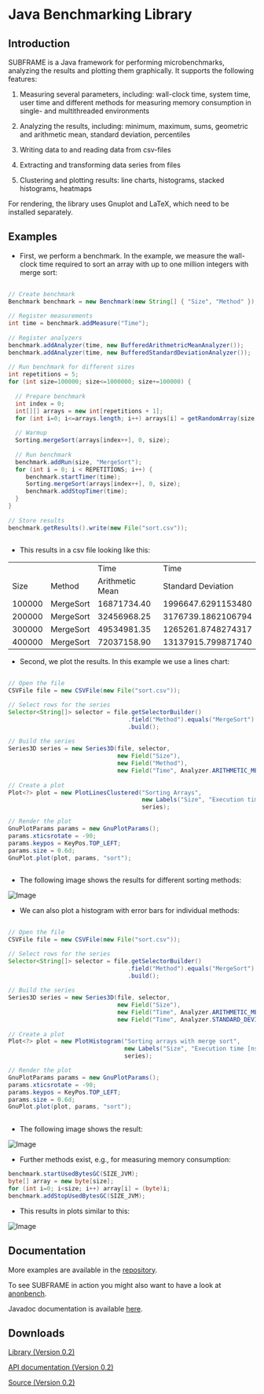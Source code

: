 Java Benchmarking Library
====

Introduction
------
SUBFRAME is a Java framework for performing microbenchmarks, analyzing the results and plotting them graphically. 
It supports the following features: 

1. Measuring several parameters, including: wall-clock time, system time, user time and different methods for measuring memory consumption in
single- and multithreaded environments

2. Analyzing the results, including: minimum, maximum, sums, geometric and arithmetic mean, standard deviation, percentiles

3. Writing data to and reading data from csv-files

4. Extracting and transforming data series from files

5. Clustering and plotting results: line charts, histograms, stacked histograms, heatmaps

For rendering, the library uses Gnuplot and LaTeX, which need to be installed separately.

Examples
------

* First, we perform a benchmark. In the example, we measure the wall-clock time required to
sort an array with up to one million integers with merge sort: 

```Java
  
// Create benchmark
Benchmark benchmark = new Benchmark(new String[] { "Size", "Method" });
  
// Register measurements
int time = benchmark.addMeasure("Time");
  
// Register analyzers
benchmark.addAnalyzer(time, new BufferedArithmetricMeanAnalyzer());
benchmark.addAnalyzer(time, new BufferedStandardDeviationAnalyzer());
  
// Run benchmark for different sizes
int repetitions = 5;
for (int size=100000; size<=1000000; size+=100000) {
  
  // Prepare benchmark
  int index = 0;
  int[][] arrays = new int[repetitions + 1];
  for (int i=0; i<=arrays.length; i++) arrays[i] = getRandomArray(size);
  
  // Warmup
  Sorting.mergeSort(arrays[index++], 0, size);
  
  // Run benchmark
  benchmark.addRun(size, "MergeSort");
  for (int i = 0; i < REPETITIONS; i++) {
     benchmark.startTimer(time);
     Sorting.mergeSort(arrays[index++], 0, size);
     benchmark.addStopTimer(time);
  }
}
  
// Store results
benchmark.getResults().write(new File("sort.csv"));
  
```

* This results in a csv file looking like this: 

<table>
<tr><td>		</td><td>			</td><td>Time			</td><td>Time				</td></tr>
<tr><td>Size	</td><td>Method		</td><td>Arithmetic Mean</td><td>Standard Deviation	</td></tr>
<tr><td>100000	</td><td>MergeSort	</td><td>16871734.40	</td><td>1996647.6291153480	</td></tr>
<tr><td>200000	</td><td>MergeSort	</td><td>32456968.25	</td><td>3176739.1862106794	</td></tr>
<tr><td>300000	</td><td>MergeSort	</td><td>49534981.35	</td><td>1265261.8748274317	</td></tr>
<tr><td>400000	</td><td>MergeSort	</td><td>72037158.90	</td><td>13137915.799871740 </td></tr>
</table>

* Second, we plot the results. In this example we use a lines chart:

```Java
  
// Open the file
CSVFile file = new CSVFile(new File("sort.csv"));

// Select rows for the series  
Selector<String[]> selector = file.getSelectorBuilder()
                                  .field("Method").equals("MergeSort")
                                  .build();
        
// Build the series
Series3D series = new Series3D(file, selector, 
                               new Field("Size"),
                               new Field("Method"),
                               new Field("Time", Analyzer.ARITHMETIC_MEAN));
                           
// Create a plot            
Plot<?> plot = new PlotLinesClustered("Sorting Arrays", 
                                      new Labels("Size", "Execution time [ns]"),
                                      series);

// Render the plot
GnuPlotParams params = new GnuPlotParams();
params.xticsrotate = -90;
params.keypos = KeyPos.TOP_LEFT;
params.size = 0.6d;
GnuPlot.plot(plot, params, "sort");
  
```

* The following image shows the results for different sorting methods:

![Image](https://raw.github.com/prasser/subframe/master/doc/sorting1.png)

* We can also plot a histogram with error bars for individual methods:

```Java
  
// Open the file
CSVFile file = new CSVFile(new File("sort.csv"));

// Select rows for the series  
Selector<String[]> selector = file.getSelectorBuilder()
                                  .field("Method").equals("MergeSort")
                                  .build();
        
// Build the series
Series3D series = new Series3D(file, selector, 
                               new Field("Size"),
                               new Field("Time", Analyzer.ARITHMETIC_MEAN),
                               new Field("Time", Analyzer.STANDARD_DEVIATION));
                           
// Create a plot            
Plot<?> plot = new PlotHistogram("Sorting arrays with merge sort", 
                                 new Labels("Size", "Execution time [ns]"),
                                 series);

// Render the plot
GnuPlotParams params = new GnuPlotParams();
params.xticsrotate = -90;
params.keypos = KeyPos.TOP_LEFT;
params.size = 0.6d;
GnuPlot.plot(plot, params, "sort");
  
```

* The following image shows the result:

![Image](https://raw.github.com/prasser/subframe/master/doc/sorting2.png)

* Further methods exist, e.g., for measuring memory consumption:

```Java
benchmark.startUsedBytesGC(SIZE_JVM);
byte[] array = new byte[size];
for (int i=0; i<size; i++) array[i] = (byte)i;
benchmark.addStopUsedBytesGC(SIZE_JVM);
```

* This results in plots similar to this:

![Image](https://raw.github.com/prasser/subframe/master/doc/size1.png)

Documentation
------
More examples are available in the [repository](https://github.com/prasser/subframe/tree/master/src/example).

To see SUBFRAME in action you might also want to have a look at [anonbench](https://github.com/arx-deidentifier/anonbench).

Javadoc documentation is available [here](https://rawgithub.com/prasser/subframe/master/doc/index.html).

Downloads
------
[Library (Version 0.2)](https://raw.github.com/prasser/subframe/master/jars/subframe-0.2-lib.jar)

[API documentation (Version 0.2)](https://raw.github.com/prasser/subframe/master/jars/subframe-0.2-doc.jar)

[Source (Version 0.2)](https://raw.github.com/prasser/subframe/master/jars/subframe-0.2-src.jar)